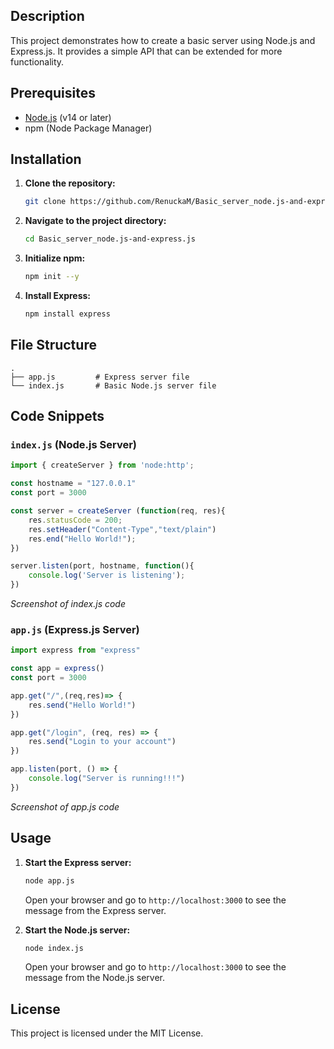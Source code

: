 ## Description
This project demonstrates how to create a basic server using Node.js and Express.js. It provides a simple API that can be extended for more functionality.

## Prerequisites
- [Node.js](https://nodejs.org/) (v14 or later)
- npm (Node Package Manager)

## Installation

1. **Clone the repository:**
   ```bash
   git clone https://github.com/RenuckaM/Basic_server_node.js-and-express.js.git
   ```

2. **Navigate to the project directory:**
   ```bash
   cd Basic_server_node.js-and-express.js
   ```

3. **Initialize npm:**
   ```bash
   npm init --y
   ```

4. **Install Express:**
   ```bash
   npm install express
   ```

## File Structure
```
.
├── app.js         # Express server file
└── index.js       # Basic Node.js server file
```

## Code Snippets

### `index.js` (Node.js Server)
```javascript
import { createServer } from 'node:http';

const hostname = "127.0.0.1"
const port = 3000

const server = createServer (function(req, res){
    res.statusCode = 200;
    res.setHeader("Content-Type","text/plain")
    res.end("Hello World!");
})

server.listen(port, hostname, function(){
    console.log('Server is listening');
})
```
*Screenshot of index.js code*

### `app.js` (Express.js Server)
```javascript
import express from "express"

const app = express()
const port = 3000

app.get("/",(req,res)=> {
    res.send("Hello World!")
})

app.get("/login", (req, res) => {
    res.send("Login to your account")
})

app.listen(port, () => {
    console.log("Server is running!!!")
})
```
*Screenshot of app.js code*

## Usage
1. **Start the Express server:**
   ```bash
   node app.js
   ```
   Open your browser and go to `http://localhost:3000` to see the message from the Express server.

2. **Start the Node.js server:**
   ```bash
   node index.js
   ```
   Open your browser and go to `http://localhost:3000` to see the message from the Node.js server.

## License
This project is licensed under the MIT License.
